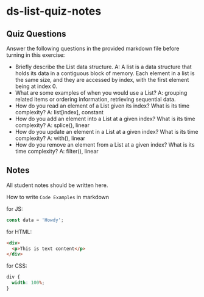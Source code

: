 # ds-list-quiz-notes

## Quiz Questions

Answer the following questions in the provided markdown file before turning in this exercise:

- Briefly describe the List data structure.
  A: A list is a data structure that holds its data in a contiguous block of memory. Each element in a list is the same size, and they are accessed by index, with the first element being at index 0.
- What are some examples of when you would use a List?
  A: grouping related items or ordering information, retrieving sequential data.
- How do you read an element of a List given its index? What is its time complexity?
  A: list[index], constant
- How do you add an element into a List at a given index? What is its time complexity?
  A: splice(), linear
- How do you update an element in a List at a given index? What is its time complexity?
  A: with(), linear
- How do you remove an element from a List at a given index? What is its time complexity?
  A: filter(), linear

## Notes

All student notes should be written here.

How to write `Code Examples` in markdown

for JS:

```javascript
const data = 'Howdy';
```

for HTML:

```html
<div>
  <p>This is text content</p>
</div>
```

for CSS:

```css
div {
  width: 100%;
}
```
